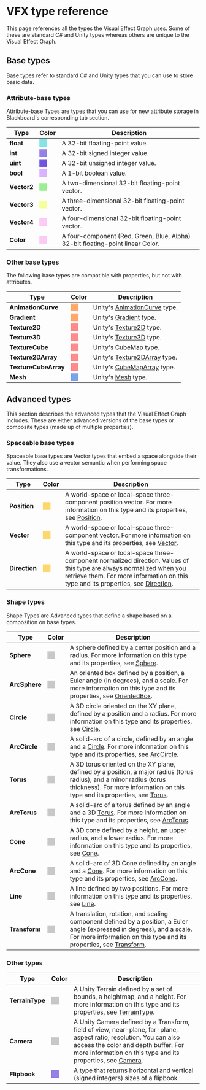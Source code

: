 # VFX type reference

This page references all the types the Visual Effect Graph uses. Some of these are standard C# and Unity types whereas others are unique to the Visual Effect Graph.

## Base types

Base types refer to standard C# and Unity types that you can use to store basic data.

### Attribute-base types

Attribute-base Types are types that you can use for new attribute storage in Blackboard's corresponding tab section.

| **Type**    | **Color**                                                     | **Description**                                              |
| ----------- | ------------------------------------------------------------- | ------------------------------------------------------------ |
| **float**   | <div style="width:20px;height:20px;background-color:#84e4e6"/> | A 32-bit floating-point value.                               |
| **int**     | <div style="width:20px;height:20px;background-color:#9480e6"/> | A 32-bit signed integer value.                               |
| **uint**    | <div style="width:20px;height:20px;background-color:#6e55db"/> | A 32-bit unsigned integer value.                             |
| **bool**    | <div style="width:20px;height:20px;background-color:#d9b3ff"/>| A 1-bit boolean value.                                       |
| **Vector2** | <div style="width:20px;height:20px;background-color:#9aef92"/>| A two-dimensional 32-bit floating-point vector.              |
| **Vector3** | <div style="width:20px;height:20px;background-color:#f6ff9a"/> | A three-dimensional 32-bit floating-point vector.            |
| **Vector4** | <div style="width:20px;height:20px;background-color:#fbcbf4"/> | A four-dimensional 32-bit floating-point vector.             |
| **Color**   | <div style="width:20px;height:20px;background-color:#fbcbf4"/> | A four-component (Red, Green, Blue, Alpha) 32-bit floating-point linear Color. |


### Other base types

The following base types are compatible with properties, but not with attributes.

| **Type**             | **Color**                                                     | **Description**                                              |
| -------------------- | ------------------------------------------------------------- | ------------------------------------------------------------ |
| **AnimationCurve**   | <div style="width:20px;height:20px;background-color:#FFAA6B"/> | Unity's [AnimationCurve](https://docs.unity3d.com/ScriptReference/AnimationCurve.html) type. |
| **Gradient**         | <div style="width:20px;height:20px;background-color:#FFAA6B"/> | Unity's [Gradient](https://docs.unity3d.com/ScriptReference/Gradient.html) type. |
| **Texture2D**        | <div style="width:20px;height:20px;background-color:#FF8B8B"/> | Unity's [Texture2D](https://docs.unity3d.com/ScriptReference/Texture2D.html) type. |
| **Texture3D**        | <div style="width:20px;height:20px;background-color:#FF8B8B"/> | Unity's [Texture3D](https://docs.unity3d.com/ScriptReference/Texture3D.html) type. |
| **TextureCube**      | <div style="width:20px;height:20px;background-color:#FF8B8B"/> | Unity's [CubeMap](https://docs.unity3d.com/ScriptReference/Cubemap.html) type. |
| **Texture2DArray**   | <div style="width:20px;height:20px;background-color:#FF8B8B"/> | Unity's [Texture2DArray](https://docs.unity3d.com/ScriptReference/Texture2DArray.html) type. |
| **TextureCubeArray** | <div style="width:20px;height:20px;background-color:#FF8B8B"/> | Unity's [CubeMapArray](https://docs.unity3d.com/ScriptReference/CubemapArray.html) type. |
| **Mesh**             | <div style="width:20px;height:20px;background-color:#7AA3EA"/> | Unity's [Mesh](https://docs.unity3d.com/ScriptReference/Mesh.html) type. |


## Advanced types

This section describes the advanced types that the Visual Effect Graph includes. These are either advanced versions of the base types or composite types (made up of multiple properties).

### Spaceable base types

Spaceable base types are Vector types that embed a space alongside their value. They also use a vector semantic when performing space transformations.

| **Type**      | **Color**                                                     | **Description**                                              |
| ------------- | ------------------------------------------------------------- | ------------------------------------------------------------ |
| **Position**  | <div style="width:20px;height:20px;background-color:#FCD76E"/>| A world-space or local-space three-component position vector. For more information on this type and its properties, see [Position](Type-Position.md). |
| **Vector**    | <div style="width:20px;height:20px;background-color:#FCD76E"/>| A world-space or local-space three-component vector. For more information on this type and its properties, see [Vector](Type-Vector.md). |
| **Direction** | <div style="width:20px;height:20px;background-color:#FCD76E"/>| A world-space or local-space three-component normalized direction. Values of this type are always normalized when you retrieve them. For more information on this type and its properties, see [Direction](Type-Direction.md). |


### Shape types

Shape Types are Advanced types that define a shape based on a composition on base types.

| **Type**        | **Color**                                                     | **Description**                                              |
| --------------- | ------------------------------------------------------------- | ------------------------------------------------------------ |
| **Sphere**      | <div style="width:20px;height:20px;background-color:#c8c8c8"/>| A sphere defined by a center position and a radius. For more information on this type and its properties, see [Sphere](Type-Sphere.md). |
| **ArcSphere**   | <div style="width:20px;height:20px;background-color:#c8c8c8"/>| An oriented box defined by a position, a Euler angle (in degrees), and a scale. For more information on this type and its properties, see [OrientedBox](Type-OrientedBox.md). |
| **Circle**      | <div style="width:20px;height:20px;background-color:#c8c8c8"/>| A 3D circle oriented on the XY plane, defined by a position and a radius. For more information on this type and its properties, see [Circle](Type-Circle.md). |
| **ArcCircle**   | <div style="width:20px;height:20px;background-color:#c8c8c8"/>| A solid-arc of a circle, defined by an angle and a [Circle](Type-Circle.md). For more information on this type and its properties, see [ArcCircle](Type-ArcCircle.md). |
| **Torus**       | <div style="width:20px;height:20px;background-color:#c8c8c8"/>| A 3D torus oriented on the XY plane, defined by a position, a major radius (torus radius), and a minor radius (torus thickness). For more information on this type and its properties, see [Torus](Type-Torus.md). |
| **ArcTorus**    | <div style="width:20px;height:20px;background-color:#c8c8c8"/>| A solid-arc of a torus defined by an angle and a 3D [Torus](Type-Torus.md). For more information on this type and its properties, see [ArcTorus](Type-ArcTorus.md). |
| **Cone**        | <div style="width:20px;height:20px;background-color:#c8c8c8"/>| A 3D cone defined by a height, an upper radius, and a lower radius. For more information on this type and its properties, see [Cone](Type-Cone.md). |
| **ArcCone**     | <div style="width:20px;height:20px;background-color:#c8c8c8"/>| A solid-arc of 3D Cone defined by an angle and a [Cone](Type-Cone.md). For more information on this type and its properties, see [ArcCone](Type-ArcCone.md). |
| **Line**        | <div style="width:20px;height:20px;background-color:#c8c8c8"/>| A line defined by two positions. For more information on this type and its properties, see [Line](Type-Line.md). |
| **Transform**   | <div style="width:20px;height:20px;background-color:#c8c8c8"/>| A translation, rotation, and scaling component defined by a position, a Euler angle (expressed in degrees), and a scale. For more information on this type and its properties, see [Transform](Type-Transform.md). |


### Other types

| **Type**        | **Color**                                                     | **Description**                                              |
| --------------- | ------------------------------------------------------------- | ------------------------------------------------------------ |
| **TerrainType** | <div style="width:20px;height:20px;background-color:#c8c8c8"/> | A Unity Terrain defined by a set of bounds, a heightmap, and a height. For more information on this type and its properties, see [TerrainType](Type-TerrainType.md). |
| **Camera**      | <div style="width:20px;height:20px;background-color:#c8c8c8"/> | A Unity Camera defined by a Transform, field of view, near-plane, far-plane, aspect ratio, resolution. You can also access the color and depth buffer. For more information on this type and its properties, see [Camera](Type-Camera.md). |
| **Flipbook**    | <div style="width:20px;height:20px;background-color:#9480e6"/> | A type that returns horizontal and vertical (signed integers) sizes of a flipbook. |

